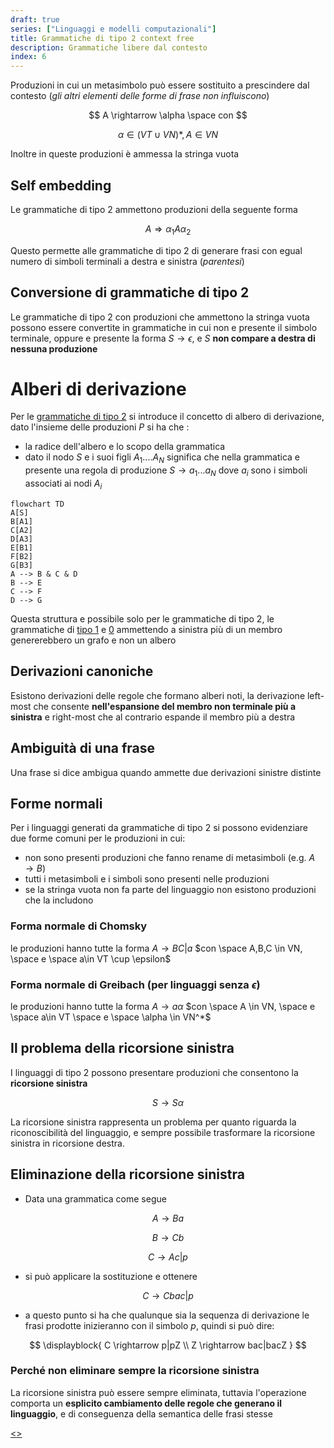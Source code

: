 ```yaml
---
draft: true
series: ["Linguaggi e modelli computazionali"]
title: Grammatiche di tipo 2 context free
description: Grammatiche libere dal contesto
index: 6
---
```


Produzioni in cui un metasimbolo può essere sostituito a prescindere dal contesto (*gli altri elementi delle forme di frase non influiscono*)

$$
A \rightarrow \alpha \space con
$$

$$
\alpha \in (VT\cup VN)*, A \in VN
$$

Inoltre in queste produzioni è ammessa la stringa vuota

## Self embedding

Le grammatiche di tipo 2 ammettono produzioni della seguente forma

$$
A \Rightarrow \alpha_1A\alpha_2
$$

Questo permette alle grammatiche di tipo 2 di generare frasi con egual numero di simboli terminali a destra e sinistra (*parentesi*)

## Conversione di grammatiche di tipo 2

Le grammatiche di tipo 2 con produzioni che ammettono la stringa vuota possono essere convertite in grammatiche in cui  non e presente il simbolo terminale, oppure e presente la forma $S \rightarrow \epsilon$, e $S$ **non compare a destra di nessuna produzione**

# Alberi di derivazione

Per le [grammatiche di tipo 2](pages/linguaggi_modelli_computazionali/grammatiche_tipo_2.md) si introduce il concetto di albero di derivazione, dato l'insieme delle produzioni $P$ si ha che :

- la radice dell'albero e lo scopo della grammatica
- dato il nodo $S$ e i suoi figli $A_1....A_N$ significa che nella grammatica e presente una regola di produzione $S \rightarrow a_1 ... a_N$ dove $a_i$ sono i simboli associati ai nodi $A_i$

```mermaid
flowchart TD
A[S]
B[A1]
C[A2]
D[A3]
E[B1]
F[B2]
G[B3]
A --> B & C & D
B --> E
C --> F
D --> G
```

Questa struttura e possibile solo per le grammatiche di tipo 2, le grammatiche di [tipo 1](pages/linguaggi_modelli_computazionali/grammatiche_tipo_1.md) e [0](pages/linguaggi_modelli_computazionali/grammatiche_tipo_0.md) ammettendo a sinistra più di un membro genererebbero un grafo e non un albero

## Derivazioni canoniche

Esistono derivazioni delle regole che formano alberi noti, la derivazione left-most che consente **nell'espansione del membro non terminale più a sinistra** e right-most che al contrario espande il membro più a destra

## Ambiguità di una frase

Una frase si dice ambigua quando ammette due derivazioni sinistre distinte

## Forme normali

Per i linguaggi generati da grammatiche di tipo 2 si possono evidenziare due forme comuni per le produzioni in cui:

- non sono presenti produzioni che fanno rename di metasimboli (e.g. $A \rightarrow B$)
- tutti i metasimboli e i simboli sono presenti nelle produzioni
- se la stringa vuota non fa parte del linguaggio non esistono produzioni che la includono

### Forma normale di Chomsky

le produzioni hanno tutte la forma $A \rightarrow BC|a$
$con \space A,B,C \in VN, \space e \space a\in VT \cup \epsilon$

### Forma normale di Greibach (per linguaggi senza $\epsilon$)

le produzioni hanno tutte la forma $A \rightarrow a\alpha$
$con \space A \in VN, \space e \space a\in VT \space e \space \alpha \in VN^*$

## Il problema della ricorsione sinistra

I linguaggi di tipo 2 possono presentare produzioni che consentono la **ricorsione sinistra**

$$
S \rightarrow S\alpha
$$

La ricorsione sinistra rappresenta un problema per quanto riguarda la riconoscibilità del linguaggio, e sempre possibile trasformare la ricorsione sinistra in ricorsione destra.

## Eliminazione della ricorsione sinistra

- Data una grammatica come segue

$$
A\rightarrow B a
$$

$$
B\rightarrow C b
$$

$$
C\rightarrow A c | p
$$

- si può applicare la sostituzione e ottenere

$$
C \rightarrow Cbac|p
$$

- a questo punto si ha che qualunque sia la sequenza di derivazione le frasi prodotte inizieranno con il simbolo $p$, quindi si può dire:

$$
\displayblock{
C \rightarrow p|pZ \\
Z \rightarrow bac|bacZ
}
$$

### Perché non eliminare sempre la ricorsione sinistra

La ricorsione sinistra può essere sempre eliminata, tuttavia l'operazione comporta un **esplicito cambiamento delle regole che generano il linguaggio**, e di conseguenza della semantica delle frasi stesse

[<](pages/linguaggi_modelli_computazionali/grammatiche_tipo_1.md)[>](pages/linguaggi_modelli_computazionali/grammatiche_regolari.md)
